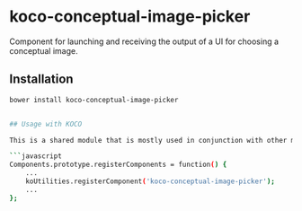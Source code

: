 # koco-conceptual-image-picker
Component for launching and receiving the output of a UI for choosing a conceptual image.


## Installation

```bash
bower install koco-conceptual-image-picker


## Usage with KOCO

This is a shared module that is mostly used in conjunction with other modules related to koco-conceptual-image-picker. By convention it is registered in your components.js like so:

```javascript
Components.prototype.registerComponents = function() {
    ...
    koUtilities.registerComponent('koco-conceptual-image-picker');
    ...
};
````